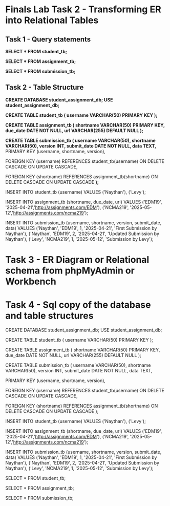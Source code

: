 # Finals Lab Task 2 - Transforming ER into Relational Tables
## Task 1 - Query statements
**SELECT * FROM student_tb;**

**SELECT * FROM assignment_tb;**

**SELECT * FROM submission_tb;**

## Task 2 - Table Structure
**CREATE DATABASE student_assignment_db; USE student_assignment_db;**

**CREATE TABLE student_tb ( username VARCHAR(50) PRIMARY KEY );**

**CREATE TABLE assignment_tb ( shortname VARCHAR(50) PRIMARY KEY, due_date DATE NOT NULL, url VARCHAR(255) DEFAULT NULL );**

**CREATE TABLE submission_tb ( username VARCHAR(50), shortname VARCHAR(50), version INT, submit_date DATE NOT NULL, data TEXT,**
PRIMARY KEY (username, shortname, version),

FOREIGN KEY (username) REFERENCES student_tb(username)
    ON DELETE CASCADE ON UPDATE CASCADE,

FOREIGN KEY (shortname) REFERENCES assignment_tb(shortname)
    ON DELETE CASCADE ON UPDATE CASCADE
**);**

INSERT INTO student_tb (username) VALUES ('Naythan'), ('Levy');

INSERT INTO assignment_tb (shortname, due_date, url) VALUES ('EDM19', '2025-04-21','http://assignments.com/EDM'), ('NCMA219', '2025-05-12','http://assignments.com/ncma219');

INSERT INTO submission_tb (username, shortname, version, submit_date, data) VALUES ('Naythan', 'EDM19', 1, '2025-04-21', 'First Submission by Naythan'), ('Naythan', 'EDM19', 2, '2025-04-21', 'Updated Submission by Naythan'), ('Levy', 'NCMA219', 1, '2025-05-12', 'Submission by Levy');

# Task 3 - ER Diagram or Relational schema from phpMyAdmin or Workbench

# Task 4 - Sql copy of the database and table structures

CREATE DATABASE student_assignment_db; USE student_assignment_db;

CREATE TABLE student_tb ( username VARCHAR(50) PRIMARY KEY );

CREATE TABLE assignment_tb ( shortname VARCHAR(50) PRIMARY KEY, due_date DATE NOT NULL, url VARCHAR(255) DEFAULT NULL );

CREATE TABLE submission_tb ( username VARCHAR(50), shortname VARCHAR(50), version INT, submit_date DATE NOT NULL, data TEXT,

PRIMARY KEY (username, shortname, version),

FOREIGN KEY (username) REFERENCES student_tb(username)
    ON DELETE CASCADE ON UPDATE CASCADE,

FOREIGN KEY (shortname) REFERENCES assignment_tb(shortname)
    ON DELETE CASCADE ON UPDATE CASCADE
);

INSERT INTO student_tb (username) VALUES ('Naythan'), ('Levy');

INSERT INTO assignment_tb (shortname, due_date, url) VALUES ('EDM19', '2025-04-21','http://assignments.com/EDM'), ('NCMA219', '2025-05-12','http://assignments.com/ncma219');

INSERT INTO submission_tb (username, shortname, version, submit_date, data) VALUES ('Naythan', 'EDM19', 1, '2025-04-21', 'First Submission by Naythan'), ('Naythan', 'EDM19', 2, '2025-04-21', 'Updated Submission by Naythan'), ('Levy', 'NCMA219', 1, '2025-05-12', 'Submission by Levy');

SELECT * FROM student_tb;

SELECT * FROM assignment_tb;

SELECT * FROM submission_tb;
